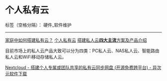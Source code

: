# 个人私有云

标签（空格分隔）： 硬件_软件维护

---

[家庭中如何搭建私有云？](https://www.zhihu.com/question/23345762)
[个人私有云](https://www.zhihu.com/topic/19617399/hot)
[搭建私人云**四大主流**方案及产品介绍](http://www.chinastor.org/GeRenYunPan/1920.html)
[]()
[]()
[]()
[]()
[]()
[]()




目前市场上的私人云产品大致可以分为四类：PC私人云、NAS私人云、智能路由私人云和WiFi移动存储私人云。





[Nextcloud - 搭建个人专属或团队共享的私有云同步网盘 (开源免费跨平台) - 异次元软件下载](http://www.iplaysoft.com/nextcloud.html "Nextcloud - 搭建个人专属或团队共享的私有云同步网盘 (开源免费跨平台) - 异次元软件下载")